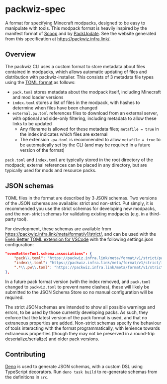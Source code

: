 # packwiz-spec
A format for specifying Minecraft modpacks, designed to be easy to manipulate with tools. This modpack format is heavily inspired by the manifest format of [Scoop](https://github.com/lukesampson/scoop) and by [PackUpdate](https://github.com/XDjackieXD/PackUpdate). See the website generated from this specification at https://packwiz.infra.link/.

## Overview
The packwiz CLI uses a custom format to store metadata about files contained in modpacks, which allows automatic updating of files and distribution with packwiz-installer. This consists of 3 metadata file types using the [TOML format](https://toml.io/en/) as follows:

- `pack.toml` stores metadata about the modpack itself, including Minecraft and mod loader versions
- `index.toml` stores a list of files in the modpack, with hashes to determine when files have been changed
- `external.pw.toml` references files to download from an external server, with optional and side-only filtering, including metadata to allow these links to be updated
	- Any filename is allowed for these metadata files; `metafile = true` in the index indicates which files are external
	- The extension `.pw.toml` is recommended to allow `metafile = true` to be automatically set by the CLI (and may be required in a future version of the format)

`pack.toml` and `index.toml` are typically stored in the root directory of the modpack; external references can be placed in any directory, but are typically used for mods and resource packs.

## JSON schemas
TOML files in the format are described by 3 JSON schemas. Two versions of the JSON schemas are available: strict and non-strict. Put simply, it is recommended you use the strict schemas for developing new modpacks, and the non-strict schemas for validating existing modpacks (e.g. in a third-party tool).

For development, these schemas are available from https://packwiz.infra.link/meta/format/v1/strict/, and can be used with the [Even Better TOML extension for VSCode](https://marketplace.visualstudio.com/items?itemName=tamasfe.even-better-toml) with the following settings.json configuration:

```json
"evenBetterToml.schema.associations": {
	"pack\\.toml": "https://packwiz.infra.link/meta/format/v1/strict/pack.json",
	"index\\.toml": "https://packwiz.infra.link/meta/format/v1/strict/index.json",
	".*\\.pw\\.toml": "https://packwiz.infra.link/meta/format/v1/strict/mod.json",
},
```

In a future pack format version (with the index removed, and `pack.toml` changed to `packwiz.toml` to prevent name clashes), these will likely be submitted to the JSON Schema Store so no manual configuration will be required.

The strict JSON schemas are intended to show all possible warnings and errors, to be used by those currently developing packs. As such, they enforce that the latest version of the pack format is used, and that no extraneous properties are added. Non-strict schemas specify the behaviour of tools interacting with the format programmatically, with lenience towards extraneous properties (though they may not be preserved in a round-trip deserialize/serialize) and older pack versions.

## Contributing
[Deno](https://deno.land/) is used to generate JSON schemas, with a custom DSL using TypeScript decorators. Run `deno task build` to re-generate schemas from the definitions in `src`.